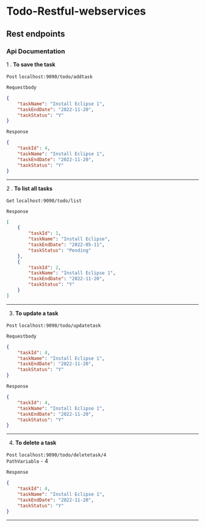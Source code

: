 # Todo-Restful-webservices

## Rest endpoints

### Api Documentation

1 . **To save the task**  

`Post` `localhost:9090/todo/addtask`  

`Requestbody` 
```JSON
{
    "taskName": "Install Eclipse 1",
    "taskEndDate": "2022-11-20",
    "taskStatus": "Y"
}
```
`Response` 
```JSON
{
    "taskId": 4,
    "taskName": "Install Eclipse 1",
    "taskEndDate": "2022-11-20",
    "taskStatus": "Y"
}
```
--------------------------------------------------------------------------------------------------------------------------------------------

2 .  **To list all tasks**

`Get` `localhost:9090/todo/list`  

`Response` 
```JSON
[
    {
        "taskId": 1,
        "taskName": "Install Eclipse",
        "taskEndDate": "2022-05-11",
        "taskStatus": "Pending"
    },
    {
        "taskId": 2,
        "taskName": "Install Eclipse 1",
        "taskEndDate": "2022-11-20",
        "taskStatus": "Y"
    }
]
```
--------------------------------------------------------------------------------------------------------------------------------------------

3. **To update a task**

`Post` `localhost:9090/todo/updatetask`  

`Requestbody` 
```JSON
{ 
    "taskId": 4,
    "taskName": "Install Eclipse 1",
    "taskEndDate": "2022-11-20",
    "taskStatus": "Y"
}
```
`Response` 
```JSON
{
    "taskId": 4,
    "taskName": "Install Eclipse 1",
    "taskEndDate": "2022-11-20",
    "taskStatus": "Y"
}
```
--------------------------------------------------------------------------------------------------------------------------------------------

4. **To delete a task**

`Post` `localhost:9090/todo/deletetask/4`  
`PathVariable` - 4

`Response` 
```JSON
{
    "taskId": 4,
    "taskName": "Install Eclipse 1",
    "taskEndDate": "2022-11-20",
    "taskStatus": "Y"
}
```
--------------------------------------------------------------------------------------------------------------------------------------------
